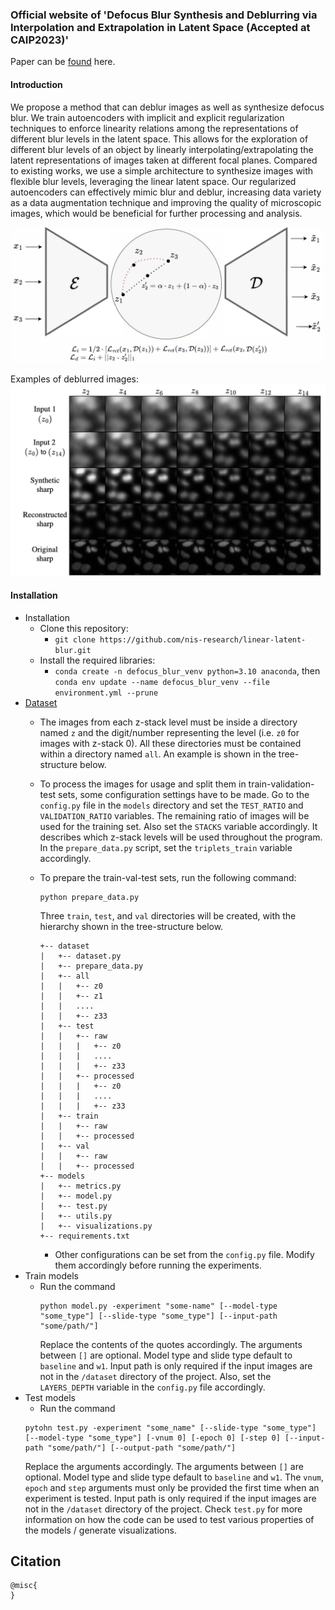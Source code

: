 ### Official website of 'Defocus Blur Synthesis and Deblurring via Interpolation and Extrapolation in Latent Space (Accepted at CAIP2023)'

Paper can be [found](http) here.

#### Introduction
We propose a method that can deblur images as well as synthesize defocus blur. We train autoencoders with implicit and explicit regularization techniques to enforce
linearity relations among the representations of different blur levels in the latent space. This allows for the exploration of different blur levels of an
object by linearly interpolating/extrapolating the latent representations of images taken at different focal planes. Compared to existing works, we use a simple architecture to synthesize images with flexible blur levels, leveraging the linear latent space. Our regularized autoencoders can effectively mimic blur and deblur, increasing data variety as a data augmentation technique and improving the quality of microscopic images, which would be beneficial for further processing and analysis. 

<p align="center"><img src="samples/architecture.png" width = "500" ></p>

Examples of deblurred images:
<img src="samples/deblur-progression-new.png" width="800">

#### Installation 
* Installation
  * Clone this repository:
    * ```git clone https://github.com/nis-research/linear-latent-blur.git```
  * Install the required libraries:
    * ```conda create -n defocus_blur_venv python=3.10 anaconda```, then ```conda env update --name defocus_blur_venv --file environment.yml --prune```
* [Dataset](https://bbbc.broadinstitute.org/BBBC006)
  * The images from each z-stack level must be inside a directory named `z` and the digit/number representing the level (i.e. `z0` for images with z-stack 0). All these directories must be contained within a directory named `all`. An example is shown in the tree-structure below.
  * To process the images for usage and split them in train-validation-test sets, some configuration settings have to be made. Go to the `config.py` file in the `models` directory and set the `TEST_RATIO` and `VALIDATION_RATIO` variables. The remaining ratio of images will be used for the training set. Also set the `STACKS` variable accordingly. It describes which z-stack levels will be used throughout the program. In the `prepare_data.py` script, set the `triplets_train` variable accordingly.
  * To prepare the train-val-test sets, run the following command:
     ```
     python prepare_data.py
    ```
    Three `train`, `test`, and `val` directories will be created, with the hierarchy shown in the tree-structure below.
    
    ```.
    +-- dataset
    |   +-- dataset.py
    |   +-- prepare_data.py
    |   +-- all
    |   |   +-- z0
    |   |   +-- z1
    |   |   ....
    |   |   +-- z33
    |   +-- test
    |   |   +-- raw
    |   |   |   +-- z0
    |   |   |   ....
    |   |   |   +-- z33
    |   |   +-- processed
    |   |   |   +-- z0
    |   |   |   ....
    |   |   |   +-- z33
    |   +-- train
    |   |   +-- raw
    |   |   +-- processed
    |   +-- val
    |   |   +-- raw
    |   |   +-- processed
    +-- models
    |   +-- metrics.py
    |   +-- model.py
    |   +-- test.py
    |   +-- utils.py
    |   +-- visualizations.py
    +-- requirements.txt
    ```
    * Other configurations can be set from the `config.py` file. Modify them accordingly before running the experiments.
* Train models
  * Run the command
    ```
    python model.py -experiment "some-name" [--model-type "some_type"] [--slide-type "some_type"] [--input-path "some/path/"]
    ```
    Replace the contents of the quotes accordingly. The arguments between `[]` are optional. Model type and slide type default to `baseline` and `w1`. Input path is only required if the input images are not in the `/dataset` directory of the project.
    Also, set the `LAYERS_DEPTH` variable in the `config.py` file accordingly.
* Test models
  * Run the command
  ```
  pytohn test.py -experiment "some_name" [--slide-type "some_type"] [--model-type "some_type"] [-vnum 0] [-epoch 0] [-step 0] [--input-path "some/path/"] [--output-path "some/path/"]

  ```
  Replace the arguments accordingly. The arguments between `[]` are optional. Model type and slide type default to `baseline` and `w1`. The `vnum`, `epoch` and `step` arguments must only be provided the first time when an experiment is tested. Input path is only required if the input images are not in the `/dataset` directory of the project. Check `test.py` for more information on how the code can be used to test various properties of the models / generate visualizations.

## Citation

```
@misc{
}
```

